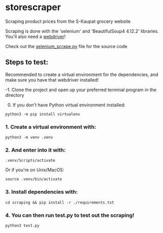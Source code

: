 # storescraper
Scraping product prices from the S-Kaupat grocery website

Scraping is done with the 'selenium' and 'BeautifulSoup4 4.12.2' libraries. You'll also need a [webdriver](https://www.selenium.dev/documentation/webdriver/)!

Check out the [selenium_scrape.py](https://github.com/Hypnootis/storescraper/blob/main/scraping/selenium_scrape.py) file for the source code

## Steps to test:



Recommended to create a virtual environment for the dependencies, and make sure you have that webdriver installed!

-1. Clone the project and open up your preferred terminal program in the directory

0. If you don't have Python virtual environment installed:

```python3 -m pip install virtualenv```

### 1. Create a virtual environment with:

```python3 -m venv .venv```

### 2. And enter into it with:

```.venv/Scripts/activate```

Or if you're on Unix/MacOS:

```source .venv/bin/activate```

### 3. Install dependencies with:
```cd scraping && pip install -r ./requirements.txt```

### 4. You can then run test.py to test out the scraping!
```python3 test.py```
